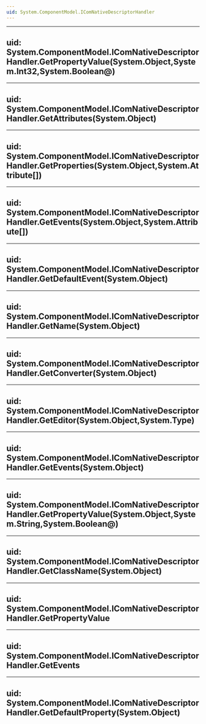 ```yaml
---
uid: System.ComponentModel.IComNativeDescriptorHandler
---
```


---
uid: System.ComponentModel.IComNativeDescriptorHandler.GetPropertyValue(System.Object,System.Int32,System.Boolean@)
---

---
uid: System.ComponentModel.IComNativeDescriptorHandler.GetAttributes(System.Object)
---

---
uid: System.ComponentModel.IComNativeDescriptorHandler.GetProperties(System.Object,System.Attribute[])
---

---
uid: System.ComponentModel.IComNativeDescriptorHandler.GetEvents(System.Object,System.Attribute[])
---

---
uid: System.ComponentModel.IComNativeDescriptorHandler.GetDefaultEvent(System.Object)
---

---
uid: System.ComponentModel.IComNativeDescriptorHandler.GetName(System.Object)
---

---
uid: System.ComponentModel.IComNativeDescriptorHandler.GetConverter(System.Object)
---

---
uid: System.ComponentModel.IComNativeDescriptorHandler.GetEditor(System.Object,System.Type)
---

---
uid: System.ComponentModel.IComNativeDescriptorHandler.GetEvents(System.Object)
---

---
uid: System.ComponentModel.IComNativeDescriptorHandler.GetPropertyValue(System.Object,System.String,System.Boolean@)
---

---
uid: System.ComponentModel.IComNativeDescriptorHandler.GetClassName(System.Object)
---

---
uid: System.ComponentModel.IComNativeDescriptorHandler.GetPropertyValue
---

---
uid: System.ComponentModel.IComNativeDescriptorHandler.GetEvents
---

---
uid: System.ComponentModel.IComNativeDescriptorHandler.GetDefaultProperty(System.Object)
---
